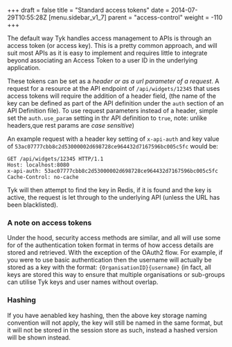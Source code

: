 +++
draft = false
title = "Standard access tokens"
date = 2014-07-29T10:55:28Z
[menu.sidebar_v1_7]
    parent = "access-control"
    weight = -110
+++


The default way Tyk handles access management to APIs is through an access token (or access key). This is a pretty common approach, and will suit
most APIs as it is easy to implement and requires little to integrate beyond associating an Access Token to a user ID in the underlying application.

These tokens can be set as a *header or as a url parameter of a request*. A request for a resource at the API endpoint of
`/api/widgets/12345` that uses access tokens will require the addition of a header field, (the name of the key can be defined as part of the 
API definition under the `auth` section of an API Definition file). To use request parameters instead of a header, simple set the `auth.use_param` setting
in thr API definition to `true`, note: unlike headers,que rest params are *case sensitive*)

An example request with a header key setting of `x-api-auth` and key value of `53ac07777cbb8c2d53000002d698728ce964432d7167596bc005c5fc` would be:

    GET /api/widgets/12345 HTTP/1.1
    Host: localhost:8080
    x-api-auth: 53ac07777cbb8c2d53000002d698728ce964432d7167596bc005c5fc
    Cache-Control: no-cache

Tyk will then attempt to find the key in Redis, if it is found and the key is active, the request is let through to the underlying API (unless
 the URL has been blacklisted). 
 
### A note on access tokens

Under the hood, security access methods are similar, and all will use some for of the authentication token format in terms of how access details are stored
and retrieved. With the exception of the OAuth2 flow. For example, if you were to use basic authentication then the username will actually be stored as a 
key with the format: `{OrganisationID}{username}` (in fact, all keys are stored this way to ensure that multiple organisations or sub-groups can utilise Tyk
keys and user names without overlap.

### Hashing

If you have aenabled key hashing, then the above key storage naming convention will not apply, the key will still be named in the same format, but it
will not be stored in the session store as such, instead a hashed version will be shown instead.

